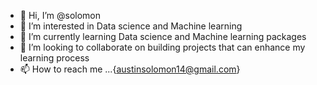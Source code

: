 - 👋 Hi, I’m @solomon
- 👀 I’m interested in Data science and Machine learning
- 🌱 I’m currently learning Data science and Machine learning packages
- 💞️ I’m looking to collaborate on building projects that can enhance my learning process
- 📫 How to reach me ...{austinsolomon14@gmail.com}

<!---
d8on/d8on is a ✨ special ✨ repository because its `README.md` (this file) appears on your GitHub profile.
You can click the Preview link to take a look at your changes.
--->

